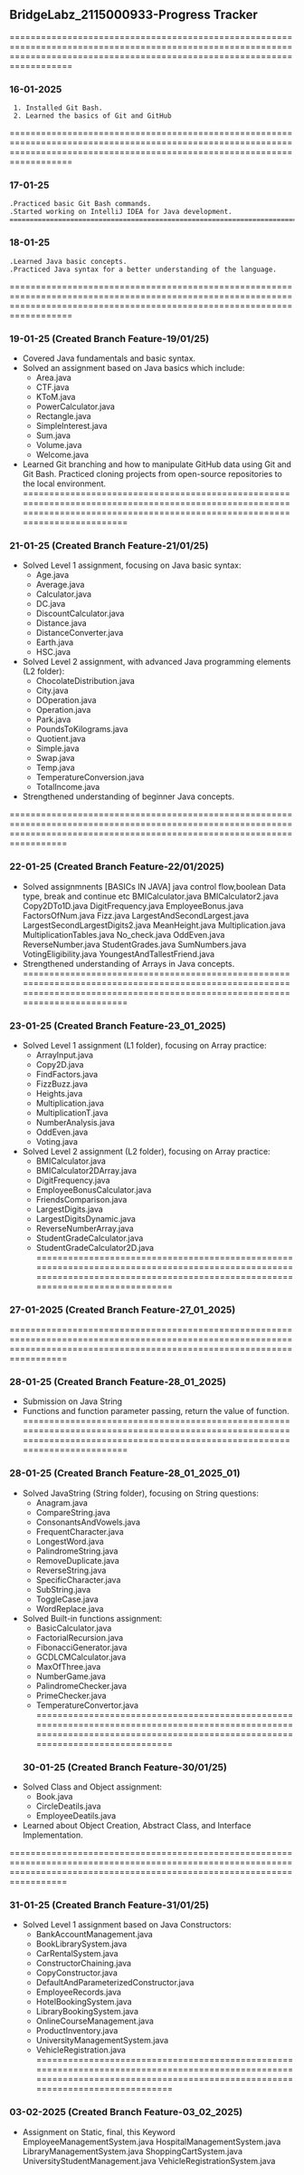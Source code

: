 ## BridgeLabz_2115000933-Progress Tracker
==============================================================================================================================================================================
### 16-01-2025
     1. Installed Git Bash.
     2. Learned the basics of Git and GitHub
==============================================================================================================================================================================
### 17-01-25
    .Practiced basic Git Bash commands.
    .Started working on IntelliJ IDEA for Java development.     ==============================================================================================================================================================================
### 18-01-25
    .Learned Java basic concepts.
    .Practiced Java syntax for a better understanding of the language.
==============================================================================================================================================================================
### 19-01-25 (Created Branch Feature-19/01/25)
- Covered Java fundamentals and basic syntax.
- Solved an assignment based on Java basics which include:
  - Area.java  
  - CTF.java  
  - KToM.java  
  - PowerCalculator.java  
  - Rectangle.java  
  - SimpleInterest.java  
  - Sum.java  
  - Volume.java  
  - Welcome.java  
-  Learned Git branching and how to manipulate GitHub data using Git and Git Bash.
   Practiced cloning projects from open-source repositories to the local environment.
 =============================================================================================================================================================================
### 21-01-25 (Created Branch Feature-21/01/25)
- Solved Level 1 assignment, focusing on Java basic syntax:
  - Age.java  
  - Average.java  
  - Calculator.java  
  - DC.java  
  - DiscountCalculator.java  
  - Distance.java  
  - DistanceConverter.java  
  - Earth.java  
  - HSC.java  
- Solved Level 2 assignment, with advanced Java programming elements (L2 folder):
  - ChocolateDistribution.java  
  - City.java  
  - DOperation.java  
  - Operation.java  
  - Park.java  
  - PoundsToKilograms.java  
  - Quotient.java  
  - Simple.java  
  - Swap.java  
  - Temp.java  
  - TemperatureConversion.java  
  - TotalIncome.java  
- Strengthened understanding of beginner Java concepts.

 =============================================================================================================================================================================
### 22-01-25 (Created Branch Feature-22/01/2025)
- Solved assignmnents [BASICs IN JAVA]  java control flow,boolean Data type, break and continue etc
     BMICalculator.java
     BMICalculator2.java
     Copy2DTo1D.java
     DigitFrequency.java
     EmployeeBonus.java
     FactorsOfNum.java
     Fizz.java
     LargestAndSecondLargest.java
     LargestSecondLargestDigits2.java
     MeanHeight.java
     Multiplication.java
     MultiplicationTables.java
     No_check.java
     OddEven.java
     ReverseNumber.java
     StudentGrades.java
     SumNumbers.java
     VotingEligibility.java
     YoungestAndTallestFriend.java 
- Strengthened understanding of Arrays in Java concepts.
=============================================================================================================================================================================
### 23-01-25 (Created Branch Feature-23_01_2025)
- Solved Level 1 assignment (L1 folder), focusing on Array practice:
  - ArrayInput.java  
  - Copy2D.java  
  - FindFactors.java  
  - FizzBuzz.java  
  - Heights.java  
  - Multiplication.java  
  - MultiplicationT.java  
  - NumberAnalysis.java  
  - OddEven.java  
  - Voting.java  
- Solved Level 2 assignment (L2 folder), focusing on Array practice:
  - BMICalculator.java  
  - BMICalculator2DArray.java  
  - DigitFrequency.java  
  - EmployeeBonusCalculator.java  
  - FriendsComparison.java  
  - LargestDigits.java  
  - LargestDigitsDynamic.java  
  - ReverseNumberArray.java  
  - StudentGradeCalculator.java  
  - StudentGradeCalculator2D.java  
=============================================================================================================================================================================
### 27-01-2025 (Created Branch Feature-27_01_2025)
=============================================================================================================================================================================
### 28-01-25 (Created Branch Feature-28_01_2025)
- Submission on Java String
- Functions and function parameter passing, return the value of function.
 =============================================================================================================================================================================
### 28-01-25 (Created Branch Feature-28_01_2025_01)
- Solved JavaString (String folder), focusing on String questions:
  - Anagram.java  
  - CompareString.java  
  - ConsonantsAndVowels.java  
  - FrequentCharacter.java  
  - LongestWord.java  
  - PalindromeString.java  
  - RemoveDuplicate.java  
  - ReverseString.java  
  - SpecificCharacter.java  
  - SubString.java  
  - ToggleCase.java  
  - WordReplace.java  
- Solved Built-in functions assignment:
  - BasicCalculator.java  
  - FactorialRecursion.java  
  - FibonacciGenerator.java  
  - GCDLCMCalculator.java  
  - MaxOfThree.java  
  - NumberGame.java  
  - PalindromeChecker.java  
  - PrimeChecker.java  
  - TemperatureConvertor.java  
  =============================================================================================================================================================================
  ### 30-01-25 (Created Branch Feature-30/01/25)
- Solved Class and Object assignment:
  - Book.java  
  - CircleDeatils.java  
  - EmployeeDeatils.java  
- Learned about Object Creation, Abstract Class, and Interface Implementation.

 =============================================================================================================================================================================
 ### 31-01-25 (Created Branch Feature-31/01/25)
- Solved Level 1 assignment based on Java Constructors:
  - BankAccountManagement.java  
  - BookLibrarySystem.java  
  - CarRentalSystem.java  
  - ConstructorChaining.java  
  - CopyConstructor.java  
  - DefaultAndParameterizedConstructor.java  
  - EmployeeRecords.java  
  - HotelBookingSystem.java  
  - LibraryBookingSystem.java  
  - OnlineCourseManagement.java  
  - ProductInventory.java  
  - UniversityManagementSystem.java  
  - VehicleRegistration.java  
 =============================================================================================================================================================================

### 03-02-2025 (Created Branch Feature-03_02_2025)
- Assignment on Static, final, this Keyword
     EmployeeManagementSystem.java
     HospitalManagementSystem.java
     LibraryManagementSystem.java
     ShoppingCartSystem.java
     UniversityStudentManagement.java
     VehicleRegistrationSystem.java

